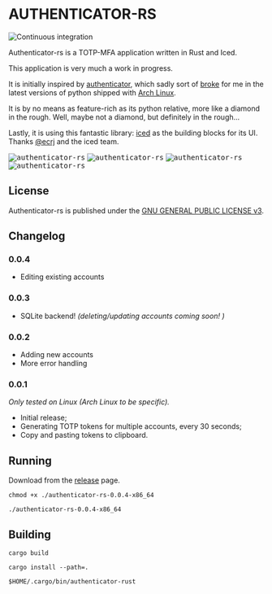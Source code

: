 AUTHENTICATOR-RS
==================
![Continuous integration](https://github.com/grumlimited/authenticator-rs/workflows/Continuous%20integration/badge.svg?branch=master)

Authenticator-rs is a TOTP-MFA application written in Rust and Iced.

This application is very much a work in progress.

It is initially inspired by [authenticator](https://gitlab.gnome.org/World/Authenticator), which sadly sort of 
[broke](https://aur.archlinux.org/packages/authenticator/) for me 
in the latest versions of python shipped with [Arch Linux](https://www.archlinux.org/).

It is by no means as feature-rich as its python relative, more like a diamond in the rough. Well, maybe not a diamond, 
but definitely in the rough...

Lastly, it is using this fantastic library: [iced](https://github.com/hecrj/iced) as the building blocks for its UI.
Thanks [@ecrj](https://github.com/hecrj) and the iced team.

<kbd>![authenticator-rs](./authenticator-rs-main2.png "Main view")</kbd>
<kbd>![authenticator-rs](./authenticator-rs-add-account.png "Adding account")</kbd>
<kbd>![authenticator-rs](./authenticator-rs-group-view.png "Group view")</kbd>
<kbd>![authenticator-rs](./authenticator-rs-account-edit2.png "Edit account")</kbd>

## License

Authenticator-rs is published under the [GNU GENERAL PUBLIC LICENSE v3](./README.md).

## Changelog

### 0.0.4

* Editing existing accounts

### 0.0.3

* SQLite backend! _(deleting/updating accounts coming soon! )_

### 0.0.2

* Adding new accounts
* More error handling

### 0.0.1

_Only tested on Linux (Arch Linux to be specific)._

* Initial release;
* Generating TOTP tokens for multiple accounts, every 30 seconds;
* Copy and pasting tokens to clipboard.

## Running

Download from the [release](https://github.com/grumlimited/authenticator-rs/releases) page.

    chmod +x ./authenticator-rs-0.0.4-x86_64

    ./authenticator-rs-0.0.4-x86_64

## Building

    cargo build
    
    cargo install --path=.
    
    $HOME/.cargo/bin/authenticator-rust
    